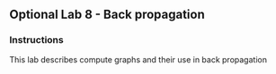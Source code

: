## Optional Lab 8 - Back propagation

### Instructions

This lab describes compute graphs and their use in back propagation
